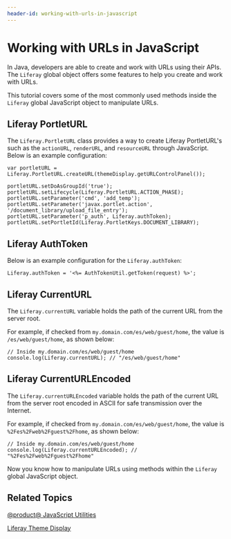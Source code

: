 ```yaml
---
header-id: working-with-urls-in-javascript
---
```


# Working with URLs in JavaScript

In Java, developers are able to create and work with URLs using their APIs. The 
`Liferay` global object offers some features to help you create and work with 
URLs.

This tutorial covers some of the most commonly used methods inside the 
`Liferay` global JavaScript object to manipulate URLs.

## Liferay PortletURL

The `Liferay.PortletURL` class provides a way to create Liferay PortletURL's 
such as the `actionURL`, `renderURL`, and `resourceURL` through JavaScript.
Below is an example configuration:

    var portletURL = Liferay.PortletURL.createURL(themeDisplay.getURLControlPanel());
    
    portletURL.setDoAsGroupId('true');
    portletURL.setLifecycle(Liferay.PortletURL.ACTION_PHASE);
    portletURL.setParameter('cmd', 'add_temp');
    portletURL.setParameter('javax.portlet.action', '/document_library/upload_file_entry');
    portletURL.setParameter('p_auth', Liferay.authToken);
    portletURL.setPortletId(Liferay.PortletKeys.DOCUMENT_LIBRARY);

## Liferay AuthToken

Below is an example configuration for the `Liferay.authToken`:

    Liferay.authToken = '<%= AuthTokenUtil.getToken(request) %>';

## Liferay CurrentURL

The `Liferay.currentURL` variable holds the path of the current URL from the 
server root.

For example, if checked from `my.domain.com/es/web/guest/home`, the value is
`/es/web/guest/home`, as shown below:

    // Inside my.domain.com/es/web/guest/home
    console.log(Liferay.currentURL); // "/es/web/guest/home"

## Liferay CurrentURLEncoded

The `Liferay.currentURLEncoded` variable holds the path of the current URL from 
the server root encoded in ASCII for safe transmission over the Internet.

For example, if checked from `my.domain.com/es/web/guest/home`, the value is
`%2Fes%2Fweb%2Fguest%2Fhome`, as shown below:

    // Inside my.domain.com/es/web/guest/home
    console.log(Liferay.currentURLEncoded); // "%2Fes%2Fweb%2Fguest%2Fhome"
 
Now you know how to manipulate URLs using methods within the `Liferay` global 
JavaScript object.

## Related Topics

[@product@ JavaScript Utilities](/docs/7-0/tutorials/-/knowledge_base/t/javascript-utilities)

[Liferay Theme Display](/docs/7-0/tutorials/-/knowledge_base/t/liferay-themedisplay)
